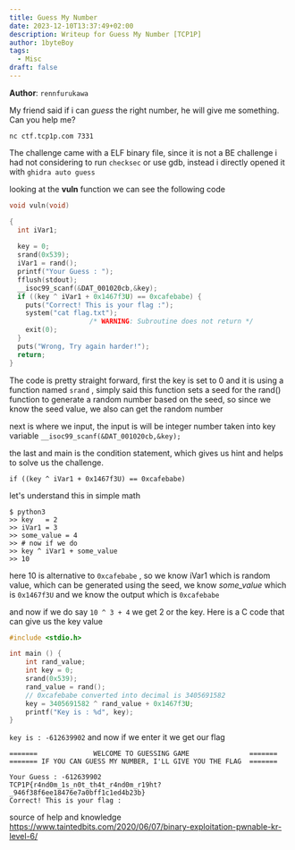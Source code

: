 ```yaml
---
title: Guess My Number
date: 2023-12-10T13:37:49+02:00
description: Writeup for Guess My Number [TCP1P]
author: 1byteBoy
tags:
  - Misc
draft: false
---
```


**Author**: `rennfurukawa`

My friend said if i can _guess_ the right number, he will give me something. Can you help me?

`nc ctf.tcp1p.com 7331`

The challenge came with a ELF binary file, since it is not a BE challenge i had not considering to run `checksec` or use gdb, instead i directly opened it with `ghidra auto guess`

looking at the **vuln** function we can see the following code

```c
void vuln(void)

{
  int iVar1;
  
  key = 0;
  srand(0x539);
  iVar1 = rand();
  printf("Your Guess : ");
  fflush(stdout);
  __isoc99_scanf(&DAT_001020cb,&key);
  if ((key ^ iVar1 + 0x1467f3U) == 0xcafebabe) {
    puts("Correct! This is your flag :");
    system("cat flag.txt");
                    /* WARNING: Subroutine does not return */
    exit(0);
  }
  puts("Wrong, Try again harder!");
  return;
}
```

The code is pretty straight forward,  first the key is set to 0 and it is using a function named `srand` , simply said this function sets a seed for the rand() function to generate a random number based on the seed, so since we know the seed value, we also can get the random number

next is where we input, the input is will be integer number taken into key variable `__isoc99_scanf(&DAT_001020cb,&key);`

the last and main is the condition statement, which gives us hint and helps to solve us the challenge. 

`if ((key ^ iVar1 + 0x1467f3U) == 0xcafebabe)`

let's understand this in simple math

```
$ python3
>> key   = 2
>> iVar1 = 3
>> some_value = 4
>> # now if we do
>> key ^ iVar1 + some_value
>> 10
```

here 10 is alternative to `0xcafebabe` , so we know iVar1 which is random value, which can be generated using the seed, we know *some_value* which is `0x1467f3U` and we know the output which is `0xcafebabe`

and now if we do say `10 ^ 3 + 4` we get 2 or the key. Here is a C code that can give us the key value 

```c
#include <stdio.h>

int main () {
	int rand_value;
	int key = 0;
	srand(0x539);
	rand_value = rand();
	// 0xcafebabe converted into decimal is 3405691582 
	key = 3405691582 ^ rand_value + 0x1467f3U;
	printf("Key is : %d", key);
}
```

`key is : -612639902` and now if we enter it we get our flag

```
=======              WELCOME TO GUESSING GAME               =======
======= IF YOU CAN GUESS MY NUMBER, I'LL GIVE YOU THE FLAG  =======

Your Guess : -612639902
TCP1P{r4nd0m_1s_n0t_th4t_r4nd0m_r19ht?_946f38f6ee18476e7a0bff1c1ed4b23b}
Correct! This is your flag :
```

source of help and knowledge
https://www.taintedbits.com/2020/06/07/binary-exploitation-pwnable-kr-level-6/


